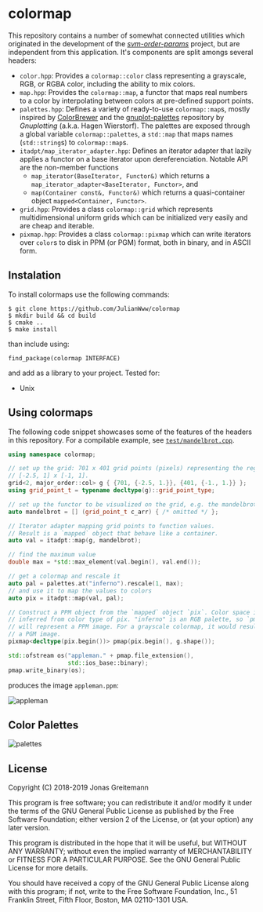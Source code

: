 colormap
========

This repository contains a number of somewhat connected utilities which
originated in the development of the [*svm-order-params*][3] project, but are
independent from this application. It's components are split amongs several headers:

* `color.hpp`: Provides a `colormap::color` class representing a grayscale, RGB,
  or RGBA color, including the ability to mix colors.
* `map.hpp`: Provides the `colormap::map`, a functor that maps real numbers to a
  color by interpolating between colors at pre-defined support points.
* `palettes.hpp`: Defines a variety of ready-to-use `colormap::map`s, mostly
  inspired by [ColorBrewer][4] and the [gnuplot-palettes][5] repository by
  *Gnuplotting* (a.k.a. Hagen Wierstorf). The palettes are exposed through a
  global variable `colormap::palettes`, a `std::map` that maps names
  (`std::string`s) to `colormap::map`s.
* `itadpt/map_iterator_adapter.hpp`: Defines an iterator adapter that lazily
  applies a functor on a base iterator upon dereferenciation. Notable API are
  the non-member functions
  - `map_iterator(BaseIterator, Functor&)` which returns a
    `map_iterator_adapter<BaseIterator, Functor>`, and
  - `map(Container const&, Functor&)` which returns a quasi-container object
    `mapped<Container, Functor>`.
* `grid.hpp`: Provides a class `colormap::grid` which represents
  multidimensional uniform grids which can be initialized very easily and are
  cheap and iterable.
* `pixmap.hpp`: Provides a class `colormap::pixmap` which can write iterators
  over `color`s to disk in PPM (or PGM) format, both in binary, and in ASCII
  form.

Instalation
-----------
To install colormaps use the following commands: 
```
$ git clone https://github.com/JulianWww/colormap
$ mkdir build && cd build
$ cmake ..
$ make install
```
than include using:
```
find_package(colormap INTERFACE)
```
and add as a library to your project.
Tested for:
 - Unix



Using colormaps
---------------

The following code snippet showcases some of the features of the headers in this
repository. For a compilable example, see [`test/mandelbrot.cpp`][1].

```cpp
using namespace colormap;

// set up the grid: 701 x 401 grid points (pixels) representing the region
// [-2.5, 1] x [-1, 1].
grid<2, major_order::col> g { {701, {-2.5, 1.}}, {401, {-1., 1.}} };
using grid_point_t = typename decltype(g)::grid_point_type;

// set up the functor to be visualized on the grid, e.g. the mandelbrot set
auto mandelbrot = [] (grid_point_t c_arr) { /* omitted */ };

// Iterator adapter mapping grid points to function values.
// Result is a `mapped` object that behave like a container.
auto val = itadpt::map(g, mandelbrot);

// find the maximum value
double max = *std::max_element(val.begin(), val.end());

// get a colormap and rescale it
auto pal = palettes.at("inferno").rescale(1, max);
// and use it to map the values to colors
auto pix = itadpt::map(val, pal);

// Construct a PPM object from the `mapped` object `pix`. Color space is
// inferred from color type of pix. "inferno" is an RGB palette, so `pmap`
// will represent a PPM image. For a grayscale colormap, it would result in
// a PGM image.
pixmap<decltype(pix.begin())> pmap(pix.begin(), g.shape());

std::ofstream os("appleman." + pmap.file_extension(),
                 std::ios_base::binary);
pmap.write_binary(os);
```

produces the image `appleman.ppm`:

![appleman][2]

Color Palettes
--------------

![palettes][6]

License
-------

Copyright (C) 2018-2019  Jonas Greitemann

This program is free software; you can redistribute it and/or modify
it under the terms of the GNU General Public License as published by
the Free Software Foundation; either version 2 of the License, or
(at your option) any later version.

This program is distributed in the hope that it will be useful,
but WITHOUT ANY WARRANTY; without even the implied warranty of
MERCHANTABILITY or FITNESS FOR A PARTICULAR PURPOSE.  See the
GNU General Public License for more details.

You should have received a copy of the GNU General Public License along
with this program; if not, write to the Free Software Foundation, Inc.,
51 Franklin Street, Fifth Floor, Boston, MA 02110-1301 USA.



[1]: test/mandelbrot.cpp
[2]: doc/appleman.png
[3]: https://gitlab.physik.uni-muenchen.de/LDAP_ls-schollwoeck/svm-order-params
[4]: http://colorbrewer2.org/
[5]: https://github.com/Gnuplotting/gnuplot-palettes
[6]: doc/palettes_labelled.png
